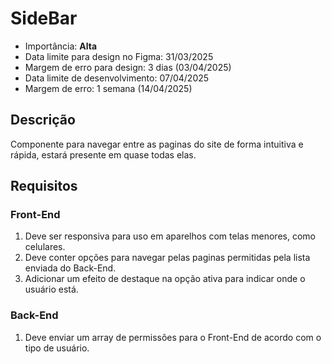 # SideBar

- Importância: **Alta**
- Data limite para design no Figma: 31/03/2025
- Margem de erro para design: 3 dias (03/04/2025)
- Data limite de desenvolvimento: 07/04/2025
- Margem de erro: 1 semana (14/04/2025)

## Descrição

Componente para navegar entre as paginas do site de forma intuitiva e rápida, estará presente em quase todas elas.

## Requisitos

### Front-End

1. Deve ser responsiva para uso em aparelhos com telas menores, como celulares.
2. Deve conter opções para navegar pelas paginas permitidas pela lista enviada do Back-End.
3. Adicionar um efeito de destaque na opção ativa para indicar onde o usuário está.
  
### Back-End

1. Deve enviar um array de permissões para o Front-End de acordo com o tipo de usuário.